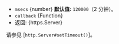 <!-- YAML
added: v0.11.2
-->
* `msecs` {number} **默认值:** `120000`（2 分钟）。
* `callback` {Function}
* 返回: {https.Server}

请参见 [`http.Server#setTimeout()`]。

